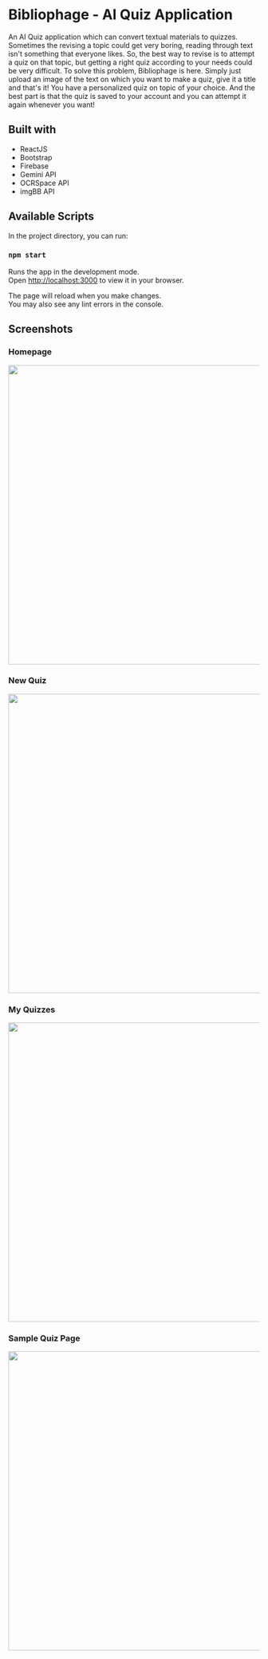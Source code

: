 # Bibliophage - AI Quiz Application

An AI Quiz application which can convert textual materials to quizzes.
Sometimes the revising a topic could get very boring, reading through text isn't something that everyone likes. So, the best way to revise is to attempt a quiz on that topic, but getting a right quiz according to your needs could be very difficult. To solve this problem, Bibliophage is here. Simply just upload an image of the text on which you want to make a quiz, give it a title and that's it! You have a personalized quiz on topic of your choice. And the best part is that the quiz is saved to your account and you can attempt it again whenever you want!

## Built with
* ReactJS
* Bootstrap
* Firebase
* Gemini API
* OCRSpace API
* imgBB API

## Available Scripts

In the project directory, you can run:

### `npm start`

Runs the app in the development mode.\
Open [http://localhost:3000](http://localhost:3000) to view it in your browser.

The page will reload when you make changes.\
You may also see any lint errors in the console.

## Screenshots
### Homepage
<img src="https://github.com/ra-adarsh/bibliophage/assets/124442935/860cc043-de71-47e5-8fdd-f4ad715b7933" width="600"/>

### New Quiz
<img src="https://github.com/ra-adarsh/bibliophage/assets/124442935/2335f329-76eb-49d7-bce6-3f567f71481c" width="600"/>

### My Quizzes
<img src="https://github.com/ra-adarsh/bibliophage/assets/124442935/4cf5cca0-1f71-476e-9212-63ce022947cc" width="600"/>

### Sample Quiz Page
<img src="https://github.com/ra-adarsh/bibliophage/assets/124442935/7ac57ed9-51de-4636-87a8-6f96038ba457" width="600"/>
